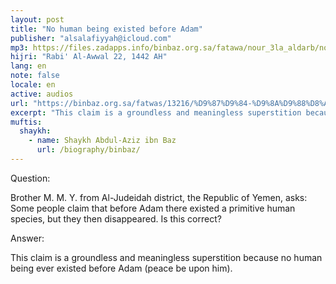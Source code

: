 ```yaml
---
layout: post
title: "No human being existed before Adam"
publisher: "alsalafiyyah@icloud.com"
mp3: https://files.zadapps.info/binbaz.org.sa/fatawa/nour_3la_aldarb/nour_637/nour_63710.mp3
hijri: "Rabi' Al-Awwal 22, 1442 AH"
lang: en
note: false
locale: en
active: audios
url: "https://binbaz.org.sa/fatwas/13216/%D9%87%D9%84-%D9%8A%D9%88%D8%AC%D8%AF-%D8%A7%D9%86%D8%B3%D8%A7%D9%86-%D9%82%D8%A8%D9%84-%D8%A7%D8%AF%D9%85-%D8%B9%D9%84%D9%8A%D9%87-%D8%A7%D9%84%D8%B3%D9%84%D8%A7%D9%85"
excerpt: "This claim is a groundless and meaningless superstition because no human being ever existed before Adam (peace be upon him)."
muftis:
  shaykh: 
    - name: Shaykh Abdul-Aziz ibn Baz
      url: /biography/binbaz/
---
```


Question: 

Brother M. M. Y. from Al-Judeidah district, the Republic of Yemen, asks: Some people claim that before Adam there existed a primitive human species, but they then disappeared. Is this correct? 

Answer: 

This claim is a groundless and meaningless superstition because no human being ever existed before Adam (peace be upon him).
